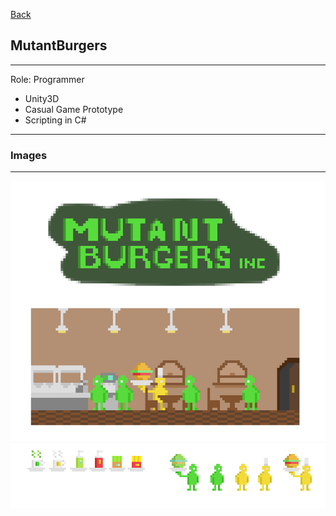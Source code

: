 [Back](/)
## MutantBurgers

---
Role: Programmer

* Unity3D
* Casual Game Prototype
* Scripting in C#
---
### Images
---
<img src="images/MutantBurgerGame.PNG?raw=true"/>
<img src="images/MutantBurgers.jpg?raw=true"/>
